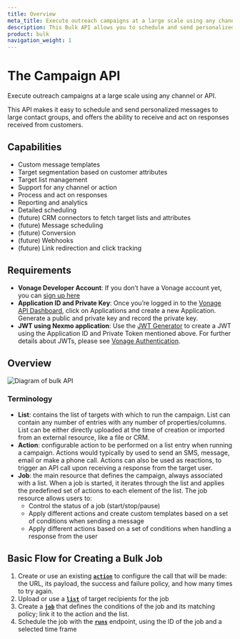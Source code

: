 ```yaml
---
title: Overview
meta_title: Execute outreach campaigns at a large scale using any channel or API. 
description: This Bulk API allows you to schedule and send personalized messages to large contact groups using any API 
product: bulk
navigation_weight: 1
---
```


# The Campaign API 

Execute outreach campaigns at a large scale using any channel or API. 

This API makes it easy to schedule and send personalized messages to large contact groups, and offers the ability to receive and act on responses received from customers.

## Capabilities 

- Custom message templates
- Target segmentation based on customer attributes
- Target list management
- Support for any channel or action
- Process and act on responses
- Reporting and analytics 
- Detailed scheduling 
- (future) CRM connectors to fetch target lists and attributes
- (future) Message scheduling
- (future) Conversion
- (future) Webhooks
- (future) Link redirection and click tracking

## Requirements 

- **Vonage Developer Account**: If you don’t have a Vonage account yet, you can [sign up here](https://dashboard.nexmo.com/sign-up)
- **Application ID and Private Key**: Once you’re logged in to the [Vonage API Dashboard](https://dashboard.nexmo.com/), click on Applications and create a new Application. Generate a public and private key and record the private key.
- **JWT using Nexmo application**: Use the [JWT Generator](https://developer.vonage.com/jwt) to create a JWT using the Application ID and Private Token mentioned above. For further details about JWTs, please see [Vonage Authentication](https://developer.vonage.com/concepts/guides/authentication).

## Overview

![Diagram of bulk API](/images/bulk/diagram-1.png)

### Terminology 

- **List**: contains the list of targets with which to run the campaign. List can contain any number of entries with any number of properties/columns. List can be either directly uploaded at the time of creation or imported from an external resource, like a file or CRM. 
- **Action**: configurable action to be performed on a list entry when running a campaign. Actions would typically by used to send an SMS, message, email or make a phone call. Actions can also be used as reactions, to trigger an API call upon receiving a response from the target user. 
- **Job**: the main resource that defines the campaign, always associated with a list. When a job is started, it iterates through the list and applies the predefined set of actions to each element of the list. The job resource allows users to:   
  - Control the status of a job (start/stop/pause)
  - Apply different actions and create custom templates based on a set of conditions when sending a message 
  - Apply different actions based on a set of conditions when handling a response from the user


## Basic Flow for Creating a Bulk Job  

1. Create or use an existing **[`action`](code-snippets/create-action)** to configure the call that will be made: the URL, its payload, the success and failure policy, and how many times to try again. 
2. Upload or use a **[`list`](code-snippets/create-list)** of target recipients for the job  
3. Create a **[`job`](code-snippets/create-job)** that defines the conditions of the job and its matching policy; link it to the action and the list. 
4. Schedule the job with the **[`runs`](code-snippets/runs)** endpoint, using the ID of the job and a selected time frame 


